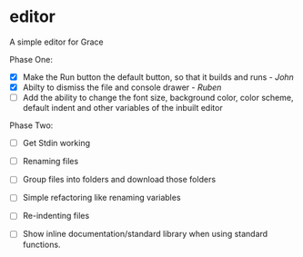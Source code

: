 editor
======

A simple editor for Grace

Phase One:
- [X] Make the Run button the default button, so that it builds and runs - *John*
- [X] Abilty to dismiss the file and console drawer - *Ruben*
- [ ] Add the ability to change the font size, background color, color scheme, default indent and other variables of the inbuilt editor

Phase Two:
- [ ] Get Stdin working
- [ ] Renaming files
- [ ] Group files into folders and download those folders
- [ ] Simple refactoring like renaming variables
- [ ] Re-indenting files
- [ ] Show inline documentation/standard library when using standard functions.


